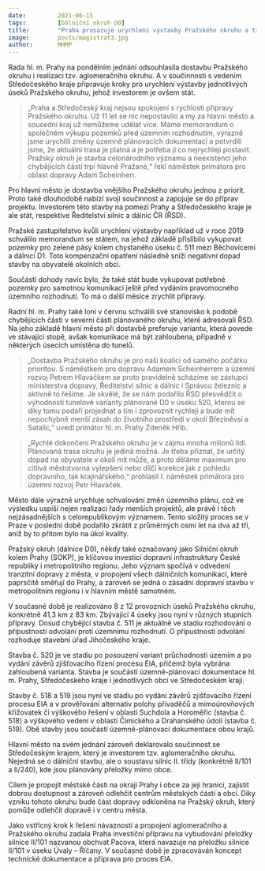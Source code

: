 ```yaml
---
date:         2021-06-15
tags:         [Dálniční okruh D0]
title:        "Praha prosazuje urychlení výstavby Pražského okruhu a tzv. aglomeračního okruhu"
image: 	      posts/magistrat3.jpg
author:       MHMP
---
```


Rada hl. m. Prahy na pondělním jednání odsouhlasila dostavbu Pražského okruhu i realizaci tzv. aglomeračního okruhu. A v součinnosti s vedením Středočeského kraje připravuje kroky pro urychlení výstavby jednotlivých úseků Pražského okruhu, jehož investorem je ovšem stát.

> „Praha a Středočeský kraj nejsou spokojení s rychlostí přípravy Pražského okruhu. Už 11 let se nic nepostavilo a my za hlavní město a sousední kraj už nemůžeme udělat více. Máme memorandum o společném výkupu pozemků před územním rozhodnutím, výrazně jsme urychlili změny územně plánovacích dokumentací a potvrdili jsme, že aktuální trasa je platná a je potřeba ji co nejrychleji postavit. Pražský okruh je stavba celonárodního významu a neexistencí jeho chybějících částí trpí hlavně Pražané,“ řekl náměstek primátora pro oblast dopravy Adam Scheinherr.

Pro hlavní město je dostavba vnějšího Pražského okruhu jednou z priorit. Proto také dlouhodobě nabízí svoji součinnost a zapojuje se do příprav projektu. Investorem této stavby na pomezí Prahy a Středočeského kraje je ale stát, respektive Ředitelství silnic a dálnic ČR (ŘSD).

Pražské zastupitelstvo kvůli urychlení výstavby například už v roce 2019 schválilo memorandum se státem, na jehož základě přislíbilo vykupovat pozemky pro zelené pásy kolem chystaného úseku č. 511 mezi Běchovicemi a dálnicí D1. Toto kompenzační opatření následně sníží negativní dopad stavby na obyvatelé okolních obcí.

Součástí dohody navíc bylo, že také stát bude vykupovat potřebné pozemky pro samotnou komunikaci ještě před vydáním pravomocného územního rozhodnutí. To má o další měsíce zrychlit přípravy.

Radní hl. m. Prahy také loni v červnu schválili své stanovisko k podobě chybějících částí v severní části plánovaného okruhu, které adresovali ŘSD. Na jeho základě hlavní město při dostavbě preferuje variantu, která povede ve stávající stopě, avšak komunikace má být zahloubena, případně v některých úsecích umístěna do tunelů.

> „Dostavba Pražského okruhu je pro naši koalici od samého počátku prioritou. S náměstkem pro dopravu Adamem Scheinherrem a územní rozvoj Petrem Hlaváčkem se proto pravidelně scházíme se zástupci ministerstva dopravy, Ředitelství silnic a dálnic i Správou železnic a aktivně to řešíme. Je skvělé, že se nám podařilo ŘSD přesvědčit o výhodnosti tunelové varianty plánované D0 v úseku 520, kterou se díky tomu podaří projednat a tím i zprovoznit rychleji a bude mít nepochybně menší zásah do životního prostředí v okolí Březiněvsi a Satalic,” uvedl primátor hl. m. Prahy Zdeněk Hřib. 

> „Rychlé dokončení Pražského okruhu je v zájmu mnoha milionů lidí. Plánovaná trasa okruhu je jediná možná. Je třeba přiznat, že určitý dopad na obyvatele v okolí mít může, a proto děláme maximum pro citlivá městotvorná vylepšení nebo dílčí korekce jak z pohledu dopravního, tak krajinářského,“ prohlásil I. náměstek primátora pro územní rozvoj Petr Hlaváček.

Město dále výrazně urychluje schvalování změn územního plánu, což ve výsledku uspíší nejen realizaci řady menších projektů, ale právě i těch nejzásadnějších s celorepublikovým významem. Tento složitý proces se v Praze v poslední době podařilo zkrátit z průměrných osmi let na dva až tři, aniž by to přitom bylo na úkol kvality.

Pražský okruh (dálnice D0), někdy také označovaný jako Silniční okruh kolem Prahy (SOKP), je klíčovou investicí dopravní infrastruktury České republiky i metropolitního regionu. Jeho význam spočívá v odvedení tranzitní dopravy z města, v propojení všech dálničních komunikací, které paprsčitě směřují do Prahy, a zároveň se jedná o zásadní dopravní stavbu v metropolitním regionu i v hlavním městě samotném.

V současné době je realizováno 8 z 12 provozních úseků Pražského okruhu, konkrétně 41,3 km z 83 km. Zbývající 4 úseky jsou nyní v různých stupních přípravy. Dosud chybějící stavba č. 511 je aktuálně ve stadiu rozhodování o přípustnosti odvolání proti územnímu rozhodnutí. O přípustnosti odvolání rozhoduje stavební úřad Jihočeského kraje.

Stavba č. 520 je ve stadiu po posouzení variant průchodnosti územím a po vydání závěrů zjišťovacího řízení procesu EIA, přičemž byla vybrána zahloubená varianta. Stavba je součástí územně-plánovací dokumentace hl. m. Prahy, Středočeského kraje i jednotlivých obcí ve Středočeském kraji.

Stavby č. 518 a 519 jsou nyní ve stadiu po vydání závěrů zjišťovacího řízení procesu EIA a v prověřování alternativ polohy přivaděčů a mimoúrovňových křižovatek či výškového řešení v oblasti Suchdola a Horoměřic (stavba č. 518) a výškového vedení v oblasti Čimického a Drahanského údolí (stavba č. 519). Obě stavby jsou součástí územně-plánovací dokumentace obou krajů.

Hlavní město na svém jednání zároveň deklarovalo součinnost se Středočeským krajem, který je investorem tzv. aglomeračního okruhu. Nejedná se o dálniční stavbu, ale o soustavu silnic II. třídy (konkrétně II/101 a II/240), kde jsou plánovány přeložky mimo obce.

Cílem je propojit městské části na okraji Prahy i obce za její hranicí, zajistit dobrou dostupnost a zároveň odlehčit centrům městských částí a obcí. Díky vzniku tohoto okruhu bude část dopravy odkloněna na Pražský okruh, který pomůže odlehčit dopravě i v centru města.

Jako vstřícný krok k řešení návazností a propojení aglomeračního a Pražského okruhu zadala Praha investiční přípravu na vybudování přeložky silnice II/101 nazvanou obchvat Pacova, která navazuje na přeložku silnice II/101 v úseku Úvaly – Říčany. V současné době je zpracováván koncept technické dokumentace a příprava pro proces EIA.
